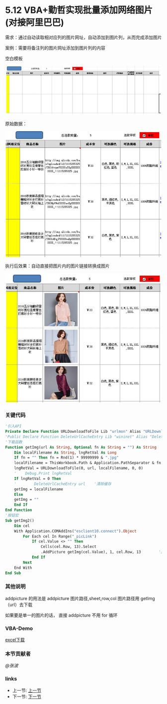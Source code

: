 # 5.12 VBA+勤哲实现批量添加网络图片(对接阿里巴巴)
需求：通过自动读取相对应列的图片网址，自动添加到图片列，从而完成添加图片  

案例：需要将备注列的图片网址添加到图片列的内容 

空白模板

![](../images/5.12.1.jpg) 
 
原始数据： 

![](../images/5.12.2.jpg) 

执行后效果：自动直接把图片内的图片链接转换成图片

![](../images/5.12.3.jpg)  

### 关键代码 
	
```vb
'引入API
Private Declare Function URLDownloadToFile Lib "urlmon" Alias "URLDownloadToFileA" (ByVal pCaller As Long, ByVal szURL As String, ByVal szFileName As String, ByVal dwReserved As Long, ByVal lpfnCB As Long) As Long 
'Public Declare Function DeleteUrlCacheEntry Lib "wininet" Alias "DeleteUrlCacheEntryA" (ByVal lpszUrlName As String) As Long 
'下载函数
Function getImg(url As String, Optional fn As String = "") As String     
	Dim localFilename As String, lngRetVal As Long     
	If fn = "" Then fn = Rnd(1) * 99999999 & ".jpg"     
	localFilename = ThisWorkbook.Path & Application.PathSeparator & fn     
	lngRetVal = URLDownloadToFile(0, url, localFilename, 0, 0) 
	'    Debug.Print lngRetVal     
	If lngRetVal = 0 Then 
	'        DeleteUrlCacheEntry url    '清除缓存         
	getImg = localFilename     
	Else         
	getImg = ""     
	End If 
End Function 
'按钮宏
Sub getImg2() 
    Dim cel     
	With Application.COMAddIns("esclient10.connect").Object         
		For Each cel In Range("_picLink")             
			If cel.Value <> "" Then                 
				Cells(cel.Row, 13).Select                 
				.AddPicture getImg(cel.Value), 1, cel.Row, 13        '插入图片到sheet1,链接行,第13列     
			End If         
		Next     
	End With 
End Sub 
```

### 其他说明
addpicture 的用法是 addpicture 图片路径,sheet,row,col 图片路径用 getImg（url）去下载 
  
如果要是单一的图片的话， 直接 addpicture 不用 for 循环 

### VBA-Demo
[excel下载](../src/5.12.xls)

### 本节贡献者
*@张波*

### links
  * 上一节: [上一节](<05.11.md>)
  * 下一节: [下一节](<05.13.md>)
